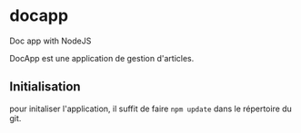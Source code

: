 # docapp
Doc app with NodeJS

DocApp est une application de gestion d'articles.

## Initialisation ##

pour initaliser l'application, il suffit de faire `npm update` dans le répertoire du git.

